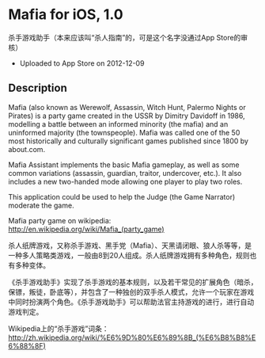 # Mafia for iOS, 1.0

杀手游戏助手（本来应该叫“杀人指南”的，可是这个名字没通过App Store的审核）

- Uploaded to App Store on 2012-12-09

## Description

Mafia (also known as Werewolf, Assassin, Witch Hunt, Palermo Nights or Pirates) is a party game created in the USSR by Dimitry Davidoff in 1986, modelling a battle between an informed minority (the mafia) and an uninformed majority (the townspeople). Mafia was called one of the 50 most historically and culturally significant games published since 1800 by about.com.

Mafia Assistant implements the basic Mafia gameplay, as well as some common variations (assassin, guardian, traitor, undercover, etc.). It also includes a new two-handed mode allowing one player to play two roles.

This application could be used to help the Judge (the Game Narrator) moderate the game.

Mafia party game on wikipedia: http://en.wikipedia.org/wiki/Mafia_(party_game)

杀人纸牌游戏，又称杀手游戏、黑手党（Mafia）、天黑请闭眼、狼人杀等等，是一种多人策略类游戏，一般由8到20人组成。杀人纸牌游戏拥有多种角色，规则也有多种变体。

《杀手游戏助手》实现了杀手游戏的基本规则，以及若干常见的扩展角色（暗杀，保镖，叛徒，卧底等），并包含了一种独创的双手杀人模式，允许一个玩家在游戏中同时扮演两个角色。《杀手游戏助手》可以帮助法官主持游戏的进行，进行自动游戏判定。

Wikipedia上的“杀手游戏”词条：http://zh.wikipedia.org/wiki/%E6%9D%80%E6%89%8B_(%E6%B8%B8%E6%88%8F)

